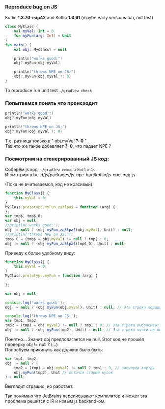 ### Reproduce bug on JS
Kotlin **1.3.70-eap42** and Kotlin **1.3.61** (maybe early versions too, not test)  
```Kotlin
class MyClass {
    val myVal: Int = 0
    fun myFun(arg: Int) = Unit
}
fun main() {
    val obj: MyClass? = null

    println("works good:")
    obj?.myFun(obj.myVal)

    println("throws NPE on JS:")
    obj?.myFun(obj.myVal ?: 0)
}
```
To reproduce run unit test ```./gradlew check```  

### Попытаемся понять что происходит
```Kotlin
println("works good:")
obj?.myFun(obj.myVal)

println("throws NPE on JS:")
obj?.myFun(obj.myVal ?: 0)
```
Т.е. разница только в " obj.myVal **?: 0** "  
Так что же такое добавляет **?: 0**, что падает NPE ?

### Посмотрим на сгенерированный JS код:
Соберём js код: ```./gradlew compileKotlinJs```  
И смотрим в build/js/packages/js-npe-bug/kotlin/js-npe-bug.js

(Пока не вчитываемся, код не красивый)   
```JavaScript
function MyClass() {
    this.myVal = 0;
}
MyClass.prototype.myFun_za3lpa$ = function (arg) {  
};
var tmp$, tmp$_0;
var obj = null;
//println('works good:');
obj != null ? (obj.myFun_za3lpa$(obj.myVal), Unit) : null;
//println('throws NPE on JS:');
tmp$_0 = (tmp$ = obj.myVal) != null ? tmp$ : 0;
obj != null ? (obj.myFun_za3lpa$(tmp$_0), Unit) : null;
```

Приведу к более удобному виду:
```JavaScript
function MyClass() {
    this.myVal = 0;
}
MyClass.prototype.myFun = function (arg) {
  
};

var obj = null;

console.log('works good:');
obj != null ? (obj.myFun(obj.myVal), Unit) : null; // Эта строка хорошая

console.log('throws NPE on JS:');
var tmp1, tmp2;
tmp2 = (tmp1 = obj.myVal) != null ? tmp1 : 0; // Эта строка выбрасыват NPE (obj.myVal, где obj == null)
obj != null ? (obj.myFun(tmp2), Unit) : null; // Эта строка почти не поменялась (тоже хорошая)
```
Понятно... Значит obj предполагается не null. Этот код не прошёл проверку obj != null ? (...)  
Попробуем прикинуть как должно было быть:  
```JavaScript
var tmp1, tmp2;
obj != null ? (
    tmp2 = (tmp1 = obj.myVal) != null ? tmp1 : 0, // засунули внутрь
    obj.myFun(tmp2), Unit // остался старый кусок
) : null;
``` 
Выглядит страшно, но работает.

Так понимаю что JetBrains переписывают компилятор и может эта проблема решится с IR и новым js backend-ом.  
